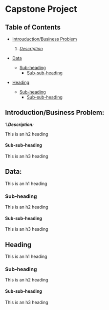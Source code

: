 
# Capstone Project


## Table of Contents

- [Introuduction/Business Problem](#heading)
    1. [*Description*](#sub-heading)
    
- [Data](#heading-1)
  * [Sub-heading](#sub-heading-1)
    + [Sub-sub-heading](#sub-sub-heading-1)
- [Heading](#heading-2)
  * [Sub-heading](#sub-heading-2)
    + [Sub-sub-heading](#sub-sub-heading-2)


<!-- toc -->

## Introduction/Business Problem:
1.*__Description:__*

This is an h2 heading

#### Sub-sub-heading

This is an h3 heading

## Data:

This is an h1 heading

### Sub-heading

This is an h2 heading

#### Sub-sub-heading

This is an h3 heading

## Heading

This is an h1 heading

### Sub-heading

This is an h2 heading

#### Sub-sub-heading

This is an h3 heading

